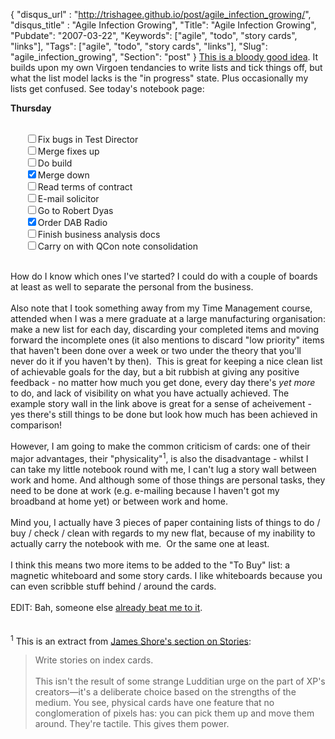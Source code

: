 {
 "disqus_url" : "http://trishagee.github.io/post/agile_infection_growing/",
 "disqus_title" : "Agile Infection Growing",
 "Title": "Agile Infection Growing",
 "Pubdate": "2007-03-22",
 "Keywords": ["agile", "todo", "story cards", "links"],
 "Tags": ["agile", "todo", "story cards", "links"],
 "Slug": "agile_infection_growing",
 "Section": "post"
}
<a href="http://mikemason.ca/2007/03/21/#20070321CardInfected">This is a bloody good idea</a>.  It builds upon my own Virgoen tendancies to write lists and tick things off, but what the list model lacks is the "in progress" state.  Plus occasionally my lists get confused.  See today's notebook page:<br/><form><span style="font-weight: bold;">Thursday</span><br/><ul><br/><input type="checkbox"/>Fix bugs in Test Director<br/><input type="checkbox"/>Merge fixes up<br/><input type="checkbox"/>Do build<br/><input checked="true" type="checkbox"/>Merge down<br/><input type="checkbox"/>Read terms of contract<br/><input type="checkbox"/>E-mail solicitor<br/><input type="checkbox"/>Go to Robert Dyas<br/><input checked="true" type="checkbox"/>Order DAB Radio<br/><input type="checkbox"/>Finish business analysis docs<br/><input type="checkbox"/>Carry on with QCon note consolidation<br/></ul></form><br/>How do I know which ones I've started?  I could do with a couple of boards at least as well to separate the personal from the business.<br/><br/>Also note that I took something away from my Time Management course, attended when I was a mere graduate at a large manufacturing organisation: make a new list for each day, discarding your completed items and moving forward the incomplete ones (it also mentions to discard "low priority" items that haven't been done over a week or two under the theory that you'll never do it if you haven't by then).&nbsp; This is great for keeping a nice clean list of achievable goals for the day, but a bit rubbish at giving any positive feedback - no matter how much you get done, every day there's <span style="font-style: italic;">yet more </span>to do, and lack of visibility on what you have actually achieved. The example story wall in the link above is great for a sense of acheivement - yes there's still things to be done but look how much has been achieved in comparison!<br/><br/>However, I am going to make the common criticism of cards: one of their major advantages, their "physicality"<sup>1</sup>, is also the disadvantage - whilst I can take my little notebook round with me, I can't lug a story wall between work and home.  And although some of those things are personal tasks, they need to be done at work (e.g. e-mailing because I haven't got my broadband at home yet) or between work and home.<br/><br/>Mind you, I actually have 3 pieces of paper containing lists of things to do / buy / check / clean with regards to my new flat, because of my inability to actually carry the notebook with me.&nbsp; Or the same one at least.<br/><br/>I think this means two more items to be added to the "To Buy" list: a magnetic whiteboard and some story cards.  I like whiteboards because you can even scribble stuff behind / around the cards.<br/><br/>EDIT: Bah, someone else <a href="http://www.xprogramming.com/xpmag/jatLetsGetOrganized.htm">already beat me to it</a>.<br/><br/><br/><sup>1</sup> This is an extract from <a href="http://www.jamesshore.com/Agile-Book/stories.html">James Shore's section on Stories</a>:<br/><blockquote>Write stories on index cards.<br/><br/>This isn't the result of some strange Ludditian urge on the part of XP's creators—it's a deliberate choice based on the strengths of the medium. You see, physical cards have one feature that no conglomeration of pixels has: you can pick them up and move them around. They're tactile. This gives them power.</blockquote>
